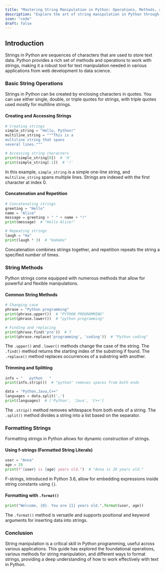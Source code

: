 ```yaml
---
title: "Mastering String Manipulation in Python: Operations, Methods, and Formatting"
description: "Explore the art of string manipulation in Python through this comprehensive guide. Learn basic operations, discover powerful string methods, and master the formatting techniques to enhance your data processing skills."
icon: "code"
draft: false
---
```


## Introduction

Strings in Python are sequences of characters that are used to store text data. Python provides a rich set of methods and operations to work with strings, making it a robust tool for text manipulation needed in various applications from web development to data science.

### Basic String Operations

Strings in Python can be created by enclosing characters in quotes. You can use either single, double, or triple quotes for strings, with triple quotes used mostly for multiline strings.

#### Creating and Accessing Strings
```python
# Creating strings
simple_string = "Hello, Python!"
multiline_string = """This is a
multiline string that spans
several lines."""

# Accessing string characters
print(simple_string[0])  # 'H'
print(simple_string[-1])  # '!'
```
In this example, `simple_string` is a simple one-line string, and `multiline_string` spans multiple lines. Strings are indexed with the first character at index 0.

#### Concatenation and Repetition
```python
# Concatenating strings
greeting = "Hello"
name = "Alice"
message = greeting + " " + name + "!"
print(message)  # "Hello Alice!"

# Repeating strings
laugh = "Ha"
print(laugh * 3)  # "HaHaHa"
```
Concatenation combines strings together, and repetition repeats the string a specified number of times.

### String Methods

Python strings come equipped with numerous methods that allow for powerful and flexible manipulations.

#### Common String Methods
```python
# Changing case
phrase = "Python programming"
print(phrase.upper())  # "PYTHON PROGRAMMING"
print(phrase.lower())  # "python programming"

# Finding and replacing
print(phrase.find('pro'))  # 7
print(phrase.replace('programming', 'coding'))  # "Python coding"
```
The `.upper()` and `.lower()` methods change the case of the string. The `.find()` method returns the starting index of the substring if found. The `.replace()` method replaces occurrences of a substring with another.

#### Trimming and Splitting
```python
info = "   python   "
print(info.strip())  # "python" removes spaces from both ends

data = "Python,Java,C++"
languages = data.split(',')
print(languages)  # ['Python', 'Java', 'C++']
```
The `.strip()` method removes whitespace from both ends of a string. The `.split()` method divides a string into a list based on the separator.

### Formatting Strings

Formatting strings in Python allows for dynamic construction of strings.

#### Using f-strings (Formatted String Literals)
```python
user = "Anna"
age = 28
print(f"{user} is {age} years old.")  # "Anna is 28 years old."
```
F-strings, introduced in Python 3.6, allow for embedding expressions inside string constants using `{}`.

#### Formatting with `.format()`
```python
print("Welcome, {0}. You are {1} years old.".format(user, age))
```
The `.format()` method is versatile and supports positional and keyword arguments for inserting data into strings.

### Conclusion

String manipulation is a critical skill in Python programming, useful across various applications. This guide has explored the foundational operations, various methods for string manipulation, and different ways to format strings, providing a deep understanding of how to work effectively with text in Python.
